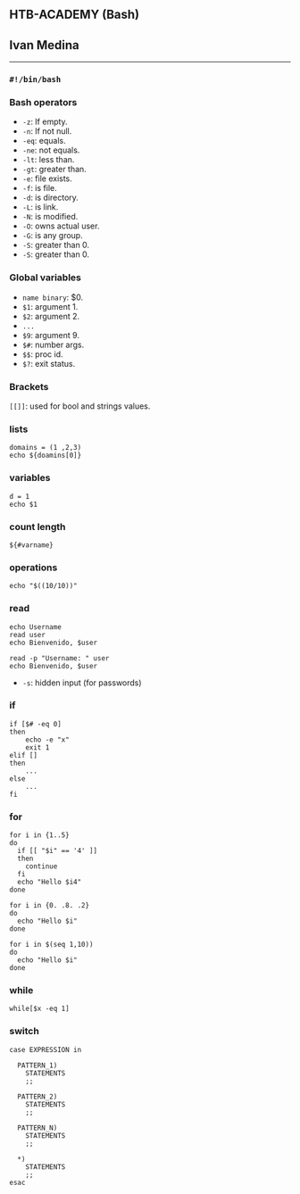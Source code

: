 ## HTB-ACADEMY (Bash)
## Ivan Medina
---

### ``` #!/bin/bash ```

### Bash operators

- ``` -z ```: If empty.
- ``` -n ```: If not null.
- ``` -eq ```: equals.
- ``` -ne ```: not equals.
- ``` -lt ```: less than.
- ``` -gt ```: greater than.
- ``` -e ```: file exists.
- ``` -f ```: is file.
- ``` -d ```: is directory.
- ``` -L ```: is link.
- ``` -N ```: is modified.
- ``` -O ```: owns actual user.
- ``` -G ```: is any group.
- ``` -S ```: greater than 0.
- ``` -S ```: greater than 0.


### Global variables

- ``` name binary ```: $0.
- ``` $1 ```: argument 1.
- ``` $2 ```: argument 2.
- ``` ... ```
- ``` $9 ```: argument 9.
- ``` $# ```: number args.
- ``` $$ ```: proc id.
- ``` $? ```: exit status.

### Brackets
```[[]]```: used for bool and strings values.

### lists

```
domains = (1 ,2,3)
echo ${doamins[0]} 
```

### variables

```
d = 1
echo $1
```

### count length

```
${#varname}
```

###  operations

```
echo "$((10/10))"
```

###  read 

```
echo Username
read user
echo Bienvenido, $user
```

```
read -p "Username: " user
echo Bienvenido, $user 
```

- ``` -s ```: hidden input (for passwords)

### if

```
if [$# -eq 0]
then
    echo -e "x"
    exit 1
elif []
then
    ...
else 
    ...
fi
```

### for

```
for i in {1..5}
do
  if [[ "$i" == '4' ]]
  then
    continue
  fi
  echo "Hello $i4"
done
```

```
for i in {0. .8. .2}
do
  echo "Hello $i"
done
```

```
for i in $(seq 1,10))
do
  echo "Hello $i"
done
```

### while

```
while[$x -eq 1]
```

### switch
```
case EXPRESSION in

  PATTERN_1)
    STATEMENTS
    ;;

  PATTERN_2)
    STATEMENTS
    ;;

  PATTERN_N)
    STATEMENTS
    ;;

  *)
    STATEMENTS
    ;;
esac
```
